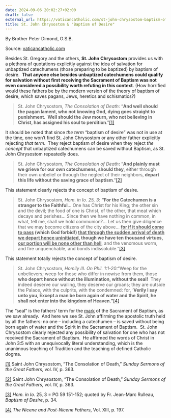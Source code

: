 ```yaml
---
date: 2024-09-06 20:02:27+02:00
draft: false
external_url: https://vaticancatholic.com/st-john-chrysostom-baptism-of-desire/
title: St. John Chrysostom & "Baptism of Desire"
---
```





By Brother Peter Dimond, O.S.B.

Source: [vaticancatholic.com](https://vaticancatholic.com/st-john-chrysostom-baptism-of-desire/)


<p>Besides St. Gregory and the others, <strong>St. John Chrysostom</strong> provides us with a plethora of quotations explicitly against the idea of salvation for unbaptized catechumens (those preparing to be baptized) by baptism of desire.&nbsp; <strong>That anyone else besides unbaptized catechumens could qualify for salvation without first receiving the Sacrament of Baptism was not even considered a possibility worth refuting in this context</strong>. (How horrified would these fathers be by the modern version of the theory of baptism of desire, which saves pagans, Jews, heretics and schismatics?)&nbsp;</p>
<blockquote>
<p>St. John Chrysostom, <em>The Consolation of Death</em>: “<strong>And well should the pagan lament, who not knowing God, dying goes straight to punishment.&nbsp; Well should the Jew mourn, who not believing in Christ, has assigned his soul to perdition</strong>.”<a href="#_edn1" name="_ednref1">[1]</a></p>
</blockquote>
<p>It should be noted that since <em>the term</em> “baptism of desire” was not in use at the time, one won’t find St. John Chrysostom or any other father explicitly rejecting <em>that term</em>.&nbsp; They reject baptism of desire when they reject <em>the concept</em> that unbaptized catechumens can be saved without Baptism, as St. John Chrysostom repeatedly does.</p>
<blockquote>
<p>St. John Chrysostom, <em>The Consolation of Death</em><strong>: </strong>“<strong>And plainly must we grieve for our own catechumens, should they</strong>, either through their own unbelief or through the neglect of their neighbors,<strong> depart this life without the saving grace of baptism</strong>.”<a href="#_edn2" name="_ednref2">[2]</a></p>
</blockquote>
<p>This statement clearly rejects the concept of baptism of desire.</p>
<blockquote>
<p>St. John Chrysostom, <em>Hom. in Io. 25, 3</em>: <strong>“For the Catechumen is a stranger to the Faithful</strong>… One has Christ for his King; the other sin and the devil; the food of one is Christ, of the other, that meat which decays and perishes… Since then we have nothing in common, in what, tell me, shall we hold communion?… Let us then give diligence that we may become citizens of the city above… <strong><u>for if it should come to pass</u> (which God forbid!) <u>that through the sudden arrival of death we depart hence uninitiated</u>, though we have ten thousand virtues, <u>our portion will be none other than hell</u></strong>, and the venomous worm, and fire unquenchable, and bonds indissoluble.”<a href="#_edn3" name="_ednref3">[3]</a></p>
</blockquote>
<p>This statement totally rejects the concept of baptism of desire.</p>
<blockquote>
<p>St. John Chrysostom, <em>Homily III. On Phil. 1:1-20:</em>“Weep for the unbelievers; weep for those who differ in nowise from them, those <strong>who depart hence without the illumination, without the seal!</strong>&nbsp; They indeed deserve our wailing, they deserve our groans; they are outside the Palace, with the culprits, with the condemned: for, ‘<strong>Verily I say unto you, Except a man be born again of water and the Spirit, he shall not enter into the kingdom of Heaven.”</strong><a href="#_edn4" name="_ednref4">[4]</a></p>
</blockquote>
<p>The “seal” is the fathers’ term for the <u>mark</u> of the Sacrament of Baptism, as we saw already.&nbsp; And here we see St. John affirming the apostolic truth held by all the fathers: no one – including a catechumen – is saved without being born again of water and the Spirit in the Sacrament of Baptism.&nbsp; St. John Chrysostom clearly rejected any possibility of salvation for one who has not received the Sacrament of Baptism.&nbsp; He affirmed the words of Christ in John 3:5 with an unequivocally literal understanding, which is the unanimous teaching of Tradition and the teaching of defined Catholic dogma.</p>

<div class="footnotes">
<div><p><a href="#_ednref1" name="_edn1">[1]</a> Saint John Chrysostom, “The Consolation of Death,” <em>Sunday Sermons of the Great Fathers</em>, vol. IV, p. 363.</p></div>
<div><p><a href="#_ednref2" name="_edn2">[2]</a> Saint John Chrysostom, “The Consolation of Death,” <em>Sunday Sermons of the Great Fathers</em>, vol. IV, p. 363.</p></div>
<div><p><a href="#_ednref3" name="_edn3">[3]</a> <em>Hom. in Io</em>. 25, 3 = PG 59 151-152; quoted by Fr. Jean-Marc Rulleau, <em>Baptism of Desire</em>, p. 34.</p></div>
<div><p><a href="#_ednref4" name="_edn4">[4]</a> <em>The Nicene and Post-Nicene Fathers</em>, Vol. XIII, p. 197.</p></div>
</div>
</div>
